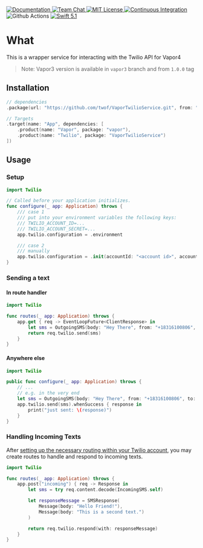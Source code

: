 
<a href="http://docs.vapor.codes/3.0/">
    <img src="http://img.shields.io/badge/read_the-docs-2196f3.svg" alt="Documentation">
</a>
<a href="https://discord.gg/vapor">
    <img src="https://img.shields.io/discord/431917998102675485.svg" alt="Team Chat">
</a>
<a href="LICENSE">
    <img src="http://img.shields.io/badge/license-MIT-brightgreen.svg" alt="MIT License">
</a>
<a href="https://circleci.com/gh/vapor/api-template">
    <img src="https://circleci.com/gh/vapor/api-template.svg?style=shield" alt="Continuous Integration">
</a>
<img src="https://img.shields.io/github/workflow/status/twof/VaporTwilioService/test" alt="Github Actions">
<a href="https://swift.org">
    <img src="http://img.shields.io/badge/swift-5.1-brightgreen.svg" alt="Swift 5.1">
</a>

# What

This is a wrapper service for interacting with the Twilio API for Vapor4
> Note: Vapor3 version is available in `vapor3` branch and from `1.0.0` tag

## Installation

```swift
// dependencies
.package(url: "https://github.com/twof/VaporTwilioService.git", from: "2.0.0")

// Targets
.target(name: "App", dependencies: [
    .product(name: "Vapor", package: "vapor"),
    .product(name: "Twilio", package: "VaporTwilioService")
])
```

## Usage

### Setup
```swift
import Twilio

// Called before your application initializes.
func configure(_ app: Application) throws {
    /// case 1
    /// put into your environment variables the following keys:
    /// TWILIO_ACCOUNT_ID=...
    /// TWILIO_ACCOUNT_SECRET=...
    app.twilio.configuration = .environment

    /// case 2
    /// manually
    app.twilio.configuration = .init(accountId: "<account id>", accountSecret: "<account secret>")
}
```
### Sending a text

#### In route handler

```swift
import Twilio

func routes(_ app: Application) throws {
    app.get { req -> EventLoopFuture<ClientResponse> in
        let sms = OutgoingSMS(body: "Hey There", from: "+18316100806", to: "+14083688346")
        return req.twilio.send(sms)
    }
}
```

#### Anywhere else

```swift
import Twilio

public func configure(_ app: Application) throws {
    // ...
    // e.g. in the very end
    let sms = OutgoingSMS(body: "Hey There", from: "+18316100806", to: "+14083688346")
    app.twilio.send(sms).whenSuccess { response in
        print("just sent: \(response)")
    }
}
```

### Handling Incoming Texts
After [setting up the necessary routing within your Twilio account](https://www.twilio.com/docs/sms/twiml#twilios-request-to-your-application), you may create routes to handle and respond to incoming texts.

```swift
import Twilio

func routes(_ app: Application) throws {
    app.post("incoming") { req -> Response in
        let sms = try req.content.decode(IncomingSMS.self)

        let responseMessage = SMSResponse(
            Message(body: "Hello Friend!"),
            Message(body: "This is a second text.")
        )

        return req.twilio.respond(with: responseMessage)
    }
}
```
